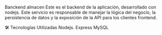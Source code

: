 Banckend almacen
Este es el backend de la aplicación, desarrollado con nodejs. Este servicio es responsable de manejar la lógica del negocio, la persistencia de datos y la exposición de la API para los clientes frontend.

🛠️ Tecnologías Utilizadas
Nodejs.
Express
MySQL



